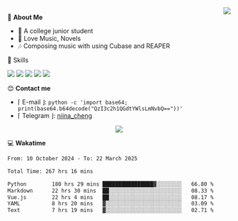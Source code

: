 <a href="#">
    <img align="right" src="https://github-readme-stats-tau-lilac-25.vercel.app/api?username=irorange27&count_private=true&show_icons=true&theme=transparent" />
</a>

💭 **About Me**

- 🏫 A college junior student
- 🍕 Love Music, Novels
- 🎶 Composing music with using Cubase and REAPER


🚀 Skills

![](https://img.shields.io/badge/-python-3e74a2?style=for-the-badge&logo=Python&logoColor=fff
)
![](https://img.shields.io/badge/-javascript-f0db4f?style=for-the-badge&logo=JavaScript&logoColor=fff
)
![](https://img.shields.io/badge/-vue3-41b883?style=for-the-badge&logo=Vue.js&logoColor=fff
)
![](https://img.shields.io/badge/-docker-2496ed?style=for-the-badge&logo=Docker&logoColor=fff
)
![](https://img.shields.io/badge/-linux-000000?style=for-the-badge&logo=Linux&logoColor=fff&color=000
)

😊 **Contact me**

- ⌈ E-mail ⌋: `python -c 'import base64; print(base64.b64decode("QzI3c2h1QGdtYWlsLmNvbQ=="))'`
- ⌈ Telegram ⌋: [niina_cheng](https://t.me/niina_cheng)

</p>
    <p align="center">
    <img src="https://profile-counter.glitch.me/{irorange27}/count.svg" />
</p>

💻 **Wakatime**

<!--START_SECTION:waka-->

```txt
From: 10 October 2024 - To: 22 March 2025

Total Time: 267 hrs 16 mins

Python        180 hrs 29 mins ████████████████▓░░░░░░░░   66.80 %
Markdown      22 hrs 30 mins  ██░░░░░░░░░░░░░░░░░░░░░░░   08.33 %
Vue.js        22 hrs 4 mins   ██░░░░░░░░░░░░░░░░░░░░░░░   08.17 %
YAML          8 hrs 20 mins   ▓░░░░░░░░░░░░░░░░░░░░░░░░   03.09 %
Text          7 hrs 19 mins   ▓░░░░░░░░░░░░░░░░░░░░░░░░   02.71 %
```

<!--END_SECTION:waka-->

